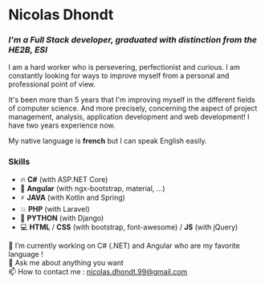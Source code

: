 # **Nicolas Dhondt**

### *I'm a Full Stack developer, graduated with distinction from the HE2B, ESI*

I am a hard worker who is persevering, perfectionist and curious. I am constantly looking for ways to improve myself from a personal and professional point of view.  

It's been more than 5 years that I'm improving myself in the different fields of computer science. And more precisely, concerning the aspect of project management, analysis, application development and web development! I have two years experience now.

My native language is **french** but I can speak English easily.  

### Skills

* 🔥 **C#** (with ASP.NET Core)
* 🌟 **Angular** (with ngx-bootstrap, material, ...)
* ⚡ **JAVA** (with Kotlin and Spring)
* 💥 **PHP** (with Laravel)
* 🐍 **PYTHON** (with Django)
* 💻 **HTML** / **CSS** (with bootstrap, font-awesome) / **JS** (with jQuery)

🔭 I’m currently working on C# (.NET) and Angular who are my favorite language !    
💬 Ask me about anything you want  
📫 How to contact me : nicolas.dhondt.99@gmail.com  
